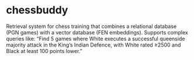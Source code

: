 # chessbuddy
Retrieval system for chess training that combines a relational database (PGN games) with a vector database (FEN embeddings). Supports complex queries like: “Find 5 games where White executes a successful queenside majority attack in the King’s Indian Defence, with White rated ≥2500 and Black at least 100 points lower.”

